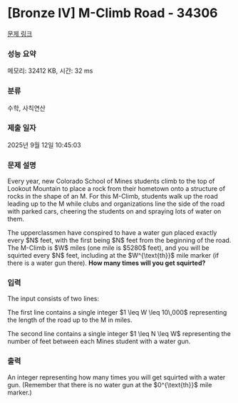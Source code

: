 # [Bronze IV] M-Climb Road - 34306 

[문제 링크](https://www.acmicpc.net/problem/34306) 

### 성능 요약

메모리: 32412 KB, 시간: 32 ms

### 분류

수학, 사칙연산

### 제출 일자

2025년 9월 12일 10:45:03

### 문제 설명

<p>Every year, new Colorado School of Mines students climb to the top of Lookout Mountain to place a rock from their hometown onto a structure of rocks in the shape of an M. For this M-Climb, students walk up the road leading up to the M while clubs and organizations line the side of the road with parked cars, cheering the students on and spraying lots of water on them.</p>

<p>The upperclassmen have conspired to have a water gun placed exactly every $N$ feet, with the first being $N$ feet from the beginning of the road. The M-Climb is $W$ miles (one mile is $5280$ feet), and you will be squirted every $N$ feet, including at the $W^{\text{th}}$ mile marker (if there is a water gun there). <strong>How many times will you get squirted?</strong></p>

### 입력 

 <p>The input consists of two lines:</p>

<p>The first line contains a single integer $1 \leq W \leq 10\,000$ representing the length of the road up to the M in miles.</p>

<p>The second line contains a single integer $1 \leq N \leq W$ representing the number of feet between each Mines student with a water gun.</p>

### 출력 

 <p>An integer representing how many times you will get squirted with a water gun. (Remember that there is no water gun at the $0^{\text{th}}$ mile marker.)</p>

